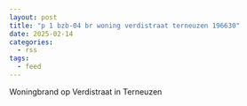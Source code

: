 ```yaml
---
layout: post
title: "p 1 bzb-04 br woning verdistraat terneuzen 196630"
date: 2025-02-14
categories: 
  - rss
tags: 
  - feed
---
```


Woningbrand op Verdistraat in Terneuzen
